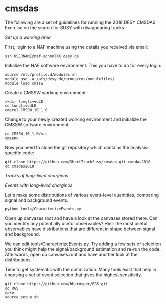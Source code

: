 # cmsdas



The following are a set of guidelines for running the 2018 DESY CMSDAS Exercise on the search for SUSY with disappearing tracks

*Set up a working area*

First, login to a NAF machine using the details you received via email: 

```
ssh USERNAME@naf-schoolXX.desy.de
```

Initialize the NAF software environment. This you have to do for every login: 

```
source /etc/profile.d/modules.sh
module use -a /afs/desy.de/group/cms/modulefiles/
module load cmssw
```

Create a CMSSW working environment: 

```
mkdir longlivedLE
cd longlivedLE
cmsrel CMSSW_10_1_0
```

Change to your newly created working environment and initialize the CMSSW software environment: 

```
cd CMSSW_10_1_0/src
cmsenv
```

Now you need to clone the git repository which contains the analysis-specific code: 

```
git clone https://github.com/ShortTrackSusy/cmsdas.git cmsdas2018
cd cmsdas2018
```

*Tracks of long-lived charginos*

*Events with long-lived charginos*



Let's make some distributions of various event-level quantities, comparing signal and background events. 

```
python tools/CharacterizeEvents.py
```

Open up canvases.root and have a look at the canvases stored there. Can you identify any potentially useful observables? Hint: the most useful observables have distributions that are different in shape between signal and background.

We can edit tools/CharacterizeEvents.py. Try adding a few sets of selection you think might help the signal/background estimation and re-run the code. Afterwards, open up canvases.root and have another look at the distributions.


Time to get systematic with the optimization. Many tools exist that help in choosing a set of event selection that gives the highest sensitivity. 

```
git clone https://github.com/hbprosper/RGS.git
cd RGS
make
source setup.sh
```
